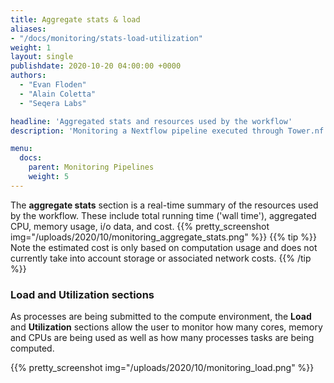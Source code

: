 ```yaml
---
title: Aggregate stats & load
aliases:
- "/docs/monitoring/stats-load-utilization"
weight: 1
layout: single
publishdate: 2020-10-20 04:00:00 +0000
authors:
  - "Evan Floden"
  - "Alain Coletta"
  - "Seqera Labs"

headline: 'Aggregated stats and resources used by the workflow'
description: 'Monitoring a Nextflow pipeline executed through Tower.nf'

menu:
  docs:
    parent: Monitoring Pipelines
    weight: 5
---
```


The **aggregate stats** section is a real-time summary of the resources used by the workflow. These include total running time ('wall time'), aggregated CPU, memory usage, i/o data, and cost.
{{% pretty_screenshot img="/uploads/2020/10/monitoring_aggregate_stats.png" %}}
{{% tip %}}
Note the estimated cost is only based on computation usage and does not currently take into account storage or associated network costs.
{{% /tip %}}


### Load and Utilization sections

As processes are being submitted to the compute environment, the **Load** and **Utilization** sections allow the user to monitor how many cores, memory and CPUs are being used as well as how many processes tasks are being computed.

{{% pretty_screenshot img="/uploads/2020/10/monitoring_load.png" %}}
